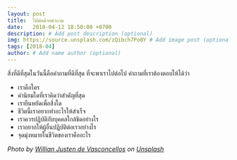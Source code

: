 ```yaml
---
layout: post
title:  ไปต่อด้วยคำถาม
date:   2018-04-12 18:50:00 +0700
description: # Add post description (optional)
img: https://source.unsplash.com/zQibch7Po0Y # Add image post (optional)
tags: [2018-04]
author: # Add name author (optional)
---
```

สิ่งที่ดีที่สุดในวันนี้คือคำถามที่ดีที่สุด ที่จะพาเราไปต่อไป คำถามที่เราต้องตอบให้ได้ว่า
- เราคือใคร
- ค่านิยมใดที่เราคิดว่าสำคัญที่สุด
- เรายืนหยัดเพื่อสิ่งใด
- ชีวิตนี้เราอยากทำอะไรให้สำเร็จ
- เราควรปฏิบัติกับบุคคลใกล้ชิดอย่างไร
- เราอยากให้ผู้อื่นปฏิบัติต่อเราอย่างไร
- จุดมุ่งหมายในชีวิตของเราคืออะไร

*Photo by [Willian Justen de Vasconcellos](https://unsplash.com/@willianjusten) on [Unsplash](https://unsplash.com)*
